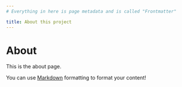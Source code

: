 ```yaml
---
# Everything in here is page metadata and is called "Frontmatter"

title: About this project
---
```


# About

This is the about page.

You can use [Markdown](https://www.markdownguide.org/) formatting to format your content!
